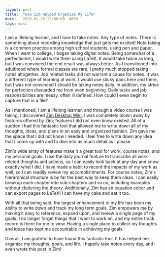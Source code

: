 ```yaml
---
layout: post
title:  "How Zim Helped Organize My Life"
date:   2020-01-26 12:00:00 -0600
tags: misc
---
```

I am a lifelong learner, and I love to take notes. Any type of
notes. There is something about recording knowledge that just gets
me excited! Note taking is a common practice among high school
students, using pen and paper. When I went to college, I began
taking digital notes. Being somewhat of a perfectionist, I would
write them using LaTeX. It would take twice as long, but I was
convinced the end result was always better. As I transitioned into
adulthood where formal classes are rare, I pretty much stopped
taking notes altogether. Job related tasks did not warrant a cause
for notes. It was a different type of learning at work. I would use
sticky pads here and there, but I was not convinced I should be
taking notes daily. In addition, my strive for perfection dissuaded
me from even beginning. Daily tasks and job responsibilities are
messy, often ill defined. How could I even begin to capture that
in a file?

As I mentioned, I am a lifelong learner, and through a video course
I was taking, I discovered [Zim Desktop Wiki](https://zim-wiki.org/).
I was completely blown away by features offered by Zim; features I
did not even know existed. All of a sudden I had this fantastic
tool that allowed me to write down all of my thoughts, ideas, and
plans in an easy and organized fashion. Zim gave me the space that
I did not know I needed. I feel free to write down any idea that I
come up with and to dive into as much detail as I please.

Zim's wide array of features make it a great tool for work, course
notes, and my personal goals. I use the daily journal feature to
transcribe all work related thoughts and actions, so I can easily
look back at any day and know exactly what I did. I have made a
habit to record the impacts of my work as well, so I can readily
review my accomplishments. For course notes, Zim's hierarchical
structure is by far the best way to keep them clean. I can easily
breakup each chapter into sub-chapters and so on, including examples
without cluttering the theory. Additionally, Zim has an equation
editor and can export pages to LaTeX! I can have my cake and eat
it too.

With all that being said, the largest enhancement to my life has
been my ability to write down and track my long term goals. Zim
empowers me by making it easy to reference, expand upon, and review
a single page of my goals. I no longer forget things that I want
to work on, and my entire track record is there for me to view.
Having a single place to collect my thoughts and ideas has kept me
accountable in achieving my goals.

Overall, I am grateful to have found this fantastic tool. It has
helped me organize my thoughts, goals, and life. I happily take
notes every day, and I even wrote this post in Zim!
